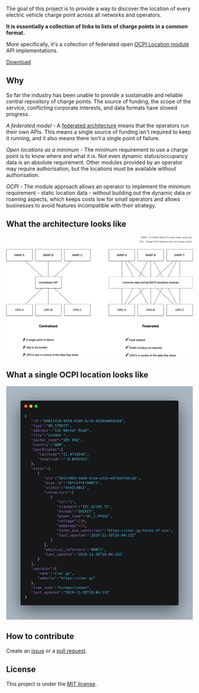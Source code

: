 The goal of this project is to provide a way to discover the location of every electric vehicle charge point across all networks and operators.

**It is essentially a collection of links to lists of charge points in a common format.**

More specifically, it's a collection of federated open [OCPI Location module](https://github.com/ocpi/ocpi/blob/master/mod_locations.asciidoc) API implementations.

[Download](https://ocpi-register.github.io/ocpi-register/register.json)

## Why

So far the industry has been unable to provide a sustainable and reliable central repository of charge points. The source of funding, the scope of the service, conflicting corporate interests, and data formats have slowed progress.

*A federated model* - A [federated architecture](https://en.wikipedia.org/wiki/Federated_architecture) means that the operators run
their own APIs. This means a single source of funding isn't required to keep it running, and it also means there isn't a single point of failure.

*Open locations as a minimum* - The minimum requirement to use a charge point is to know where and what it is. Not even dynamic status/occupancy data is an absolute requirement. Other modules provided by an operator may require authorisation, but the locations must be available without authorisation.

*OCPI* - The module approach allows an operator to implement the minimum requirement - static location data - without building out the dynamic data or roaming aspects, which keeps costs low for small operators and allows businesses to avoid features incompatible with their strategy.

## What the architecture looks like

![Architecture](ocpi-register-architecture.png)

## What a single OCPI location looks like

![Location sample](sample.png)

## How to contribute

Create an [issue](https://github.com/char-gy/ocpi-register/issues) or a [pull request](https://github.com/char-gy/ocpi-register/pulls).

## License

This project is under the [MIT license](https://github.com/ocpi-register/ocpi-register/blob/master/LICENSE).
